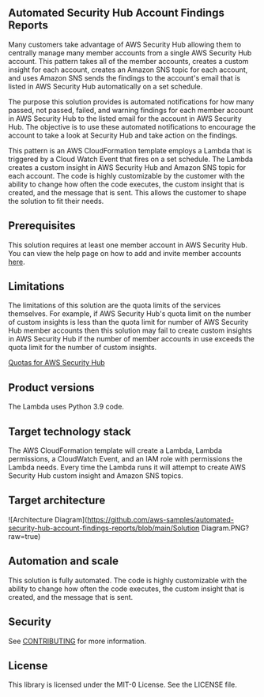 ## Automated Security Hub Account Findings Reports

Many customers take advantage of AWS Security Hub allowing them to centrally manage many member accounts from a single AWS Security Hub account. This pattern takes all of the member accounts, creates a custom insight for each account, creates an Amazon SNS topic for each account, and uses Amazon SNS sends the findings to the account's email that is listed in AWS Security Hub automatically on a set schedule.

The purpose this solution provides is automated notifications for how many passed, not passed, failed, and warning findings for each member account in AWS Security Hub to the listed email for the account in AWS Security Hub. The objective is to use these automated notifications to encourage the account to take a look at Security Hub and take action on the findings.

This pattern is an AWS CloudFormation template employs a Lambda that is triggered by a Cloud Watch Event that fires on a set schedule. The Lambda creates a custom insight in AWS Security Hub and Amazon SNS topic for each account. The code is highly customizable by the customer with the ability to change how often the code executes, the custom insight that is created, and the message that is sent. This allows the customer to shape the solution to fit their needs.

## Prerequisites 

This solution requires at least one member account in AWS Security Hub. You can view the help page on how to add and invite member accounts [here](https://docs.aws.amazon.com/securityhub/latest/userguide/securityhub-accounts-add-invite.html).


## Limitations 

The limitations of this solution are the quota limits of the services themselves. For example, if AWS Security Hub's quota limit on the number of custom insights is less than the quota limit for number of AWS Security Hub member accounts then this solution may fail to create custom insights in AWS Security Hub if the number of member accounts in use exceeds the quota limit for the number of custom insights.

[Quotas for AWS Security Hub](https://docs.aws.amazon.com/securityhub/latest/userguide/securityhub_limits.html)

## Product versions

The Lambda uses Python 3.9 code.

## Target technology stack  

The AWS CloudFormation template will create a Lambda, Lambda permissions, a CloudWatch Event, and an IAM role with permissions the Lambda needs. Every time the Lambda runs it will attempt to create AWS Security Hub custom insight and Amazon SNS topics.


## Target architecture 

![Architecture Diagram](https://github.com/aws-samples/automated-security-hub-account-findings-reports/blob/main/Solution Diagram.PNG?raw=true)

## Automation and scale

This solution is fully automated. The code is highly customizable with the ability to change how often the code executes, the custom insight that is created, and the message that is sent.



## Security

See [CONTRIBUTING](CONTRIBUTING.md#security-issue-notifications) for more information.

## License

This library is licensed under the MIT-0 License. See the LICENSE file.

